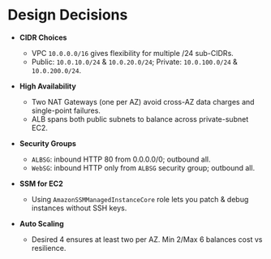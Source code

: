 # Design Decisions

- **CIDR Choices**  
  - VPC `10.0.0.0/16` gives flexibility for multiple /24 sub-CIDRs.  
  - Public: `10.0.10.0/24` & `10.0.20.0/24`; Private: `10.0.100.0/24` & `10.0.200.0/24`.

- **High Availability**  
  - Two NAT Gateways (one per AZ) avoid cross-AZ data charges and single-point failures.  
  - ALB spans both public subnets to balance across private-subnet EC2.

- **Security Groups**  
  - `ALBSG`: inbound HTTP 80 from 0.0.0.0/0; outbound all.  
  - `WebSG`: inbound HTTP only from `ALBSG` security group; outbound all.

- **SSM for EC2**  
  - Using `AmazonSSMManagedInstanceCore` role lets you patch & debug instances without SSH keys.

- **Auto Scaling**  
  - Desired 4 ensures at least two per AZ. Min 2/Max 6 balances cost vs resilience.
